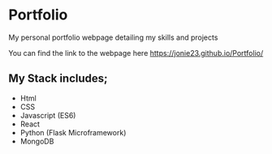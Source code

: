 # Portfolio
My personal portfolio webpage detailing my skills and projects


You can find the link to the webpage here https://jonie23.github.io/Portfolio/

## My Stack includes;
* Html
* CSS
* Javascript (ES6)
* React
* Python (Flask Microframework)
* MongoDB


